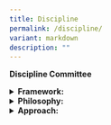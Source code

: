 ```yaml
---
title: Discipline
permalink: /discipline/
variant: markdown
description: ""
---
```

<p><strong>Discipline Committee</strong>
</p>
<details class="isomer-details">
<summary><strong>Framework:</strong>
</summary>
<div data-type="detailsContent" class="isomer-details-content">
<p>
<br>
</p>
<div class="isomer-image-wrapper">
<img style="width: 30%" height="auto" width="30%" alt="School Uniform" src="/images/Discipline/Discipline_Framework.jpg">
</div>
<p>
<br>At the core of the framework, the balance symbolises equilibrium and fairness,
suggesting the careful weighing of disciplinary actions with empathy and
consideration for individual circumstances. This communicates the idea
of maintaining discipline while also showing care and empathy towards those
involved. It reinforces the concept of discipline not merely as enforcement
but as a supportive and nurturing process.</p>
</div>
</details>
<details class="isomer-details">
<summary><strong>Philosophy:</strong>
</summary>
<div data-type="detailsContent" class="isomer-details-content">
<p>
<br>AGPS believes that discipline should not focus on consequences, but about
fostering a positive learning environment where all students can thrive.
We embrace the concept of "Discipline with CARE," which emphasises guidance,
support, and the development of self-regulation skills. This philosophy
is grounded in the acronym CARE, with restorative practices integrated
throughout:
<br>
<br>• Compassion: We approach students with empathy and understanding, recognizing
that behavior can stem from a variety of factors. We utilise restorative
practices to create a safe space for students to express their feelings
and perspectives when addressing misconduct.
<br>
<br>• Accountability: We hold students accountable for their actions in a
way that promotes reflection and growth. This may involve restorative practices
like conferencing or circles, where students can take ownership of their
behavior and the impact it had on others.
<br>
<br>• Respect: We treat all members of our school community with respect,
fostering positive relationships and a sense of belonging. Restorative
practices, like mediation, encourage respectful dialogue and help rebuild
trust after conflict.
<br>
<br>• Empowerment: We empower students to make positive choices and develop
the skills necessary for self-discipline. Restorative practices provide
opportunities for students to learn from their mistakes, repair harm caused,
and contribute to solutions.</p>
</div>
</details>
<details class="isomer-details">
<summary><strong>Approach:</strong>
</summary>
<div data-type="detailsContent" class="isomer-details-content">
<p>
<br>Our school-wide discipline approach focuses on Prevention, Intervention,
and Restoration, with restorative practices woven into the process:
<br>
<br>• Prevention: We actively promote a positive school climate through clear
expectations, positive reinforcement, and student well-being programmes.
Our school-wide approach to enhancing student well-being is further strengthened
by a positive education framework developed by Noble &amp; McGrath, known
as the P.R.O.S.P.E.R framework. This framework empowers students to make
positive choices and thrive both academically and personally.
<br>
<br>• Intervention: We enforce discipline consistently, ensuring fairness.
When misconduct occurs, we prioritise restorative practices as our primary
intervention strategy. Teachers will facilitate conferences or mediations.
This allows students to directly address the harm caused, identify underlying
issues that may have contributed to the behavior, and collaboratively develop
a plan to address the misconduct. This approach ensures we promptly address
inappropriate behavior while also promoting empathy, accountability, and
sustainable positive change. The focus is on helping students develop self-discipline
and good character.
<br>
<br>• Restoration: Restorative practices remain central even when implementing
consequences. Consequences may still be necessary, but they will be chosen
with a restorative lens, such as Behavioural Corrective Duty (BCD) or Reflection
Time (RT) that contribute to repairing the harm. * Students may be required
to participate in conferences or mediation to understand the impact of
their actions and contribute to repairing the harm caused. Teachers will
work with students to replace inappropriate behaviors with prosocial ones
and restore relationships with those impacted by their actions.
<br>
<br>* Disciplinary consequences such as suspension and caning are considered
in combination or separately, depending on the circumstances of each case.</p>
</div>
</details>
<p></p>
